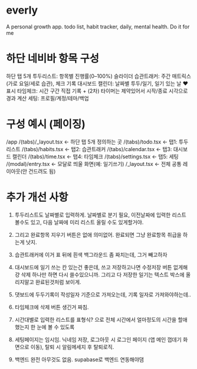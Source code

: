 # everly
A personal growth app. todo list, habit tracker, daily, mental health. Do it for me

# 하단 네비바 항목 구성
하단 탭 5개
투두리스트: 항목별 진행률(0–100%) 슬라이더
습관트래커: 주간 매트릭스(가로 요일/세로 습관), 체크 기록
대시보드 캘린더: 날짜별 투두/일기, 일기 있는 날 ♥ 표시
타임체크: 시간 구간 직접 기록 + (2차) 타이머는 제약있어서 시작/종료 시각으로 경과 계산
세팅: 프로필/계정/테마/백업

# 구성 예시 (페이징)
/app
  /(tabs)/_layout.tsx        ← 하단 탭 5개 정의하는 곳
  /(tabs)/todo.tsx           ← 탭1: 투두리스트
  /(tabs)/habits.tsx         ← 탭2: 습관트래커
  /(tabs)/calendar.tsx       ← 탭3: 대시보드 캘린더
  /(tabs)/time.tsx           ← 탭4: 타임체크
  /(tabs)/settings.tsx       ← 탭5: 세팅
  /(modal)/entry.tsx         ← 모달로 띄울 화면(예: 일기쓰기)
  /_layout.tsx               ← 전체 공통 레이아웃(안 건드려도 됨)


# 추가 개선 사항
1. 투두리스트도 날짜별로 입력하게. 날짜별로 분기 필요, 이전날짜에 입력한 리스트 볼수도 있고, 다음 날짜에 미리 리스트 올릴 수도 있게할거야.
2. 그리고 완료항목 지우기 버튼은 없애 의미없어. 완료되면 그냥 완료항목 취급을 하는게 낫지.

1. 습관트래커에 이거 표 뒤에 흰색 백그라운드 좀 짜치는데, 그거 빼고하자
2. 대시보드에 일기 쓰는 칸 있는건 좋은데, 쓰고 저장하고나면 수정저장 버튼 없게해 걍 삭제 하나만 하면 다시 쓸수있으니까. 그리고 다 저장한 일기는 텍스트 박스에 올리지말고 완료된것처럼 보이게.
3. 댓보드에 두두기록이 작성일자 기준으로 가져오는데, 기록 일자로 가져와야하는데..
4. 타임체크에 삭제 버튼 생긴거 짜침. 
5. 시간대별로 입력한 리스트를 표형식? 으로 전체 시간에서 얼마정도의 시간을 할애했는지 한 눈에 볼 수 있도록

6. 세팅페이지는 임시임. 닉네임 저장, 로그아웃 시 로그인 페이지 (앱 메인 껍데기 화면으로 이동), 탈퇴 시 알림메세지 후 탈퇴로직. 
7. 백엔드 완전 아무것도 없음. supabase로 백엔드 연동해야댐